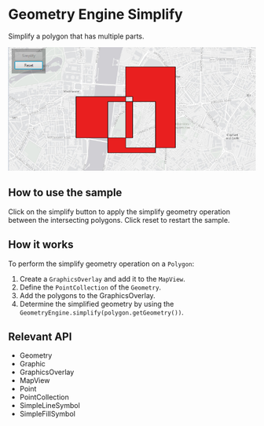 # Geometry Engine Simplify

Simplify a polygon that has multiple parts.

![](GeometryEngineSimplify.png)

## How to use the sample

Click on the simplify button to apply the simplify geometry operation between the intersecting polygons. Click reset to restart the sample.

## How it works

To perform the simplify geometry operation on a `Polygon`:

1. Create a `GraphicsOverlay` and add it to the `MapView`.
2. Define the `PointCollection` of the `Geometry`.
3. Add the polygons to the GraphicsOverlay.
4. Determine the simplified geometry by using the `GeometryEngine.simplify(polygon.getGeometry())`.

## Relevant API

* Geometry
* Graphic
* GraphicsOverlay
* MapView
* Point
* PointCollection
* SimpleLineSymbol
* SimpleFillSymbol
